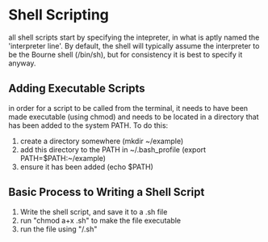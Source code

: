 # Shell Scripting
all shell scripts start by specifying the intepreter, in what is aptly named the 'interpreter line'. By default, the shell will typically assume the interpreter to be the Bourne shell (/bin/sh), but for consistency it is best to specify it anyway.

## Adding Executable Scripts
in order for a script to be called from the terminal, it needs to have been made executable (using chmod) and needs to be located in a directory that has been added to the system PATH. To do this:
1. create a directory somewhere (mkdir ~/example)
2. add this directory to the PATH in ~/.bash_profile (export PATH=$PATH:~/example)
3. ensure it has been added (echo $PATH)

## Basic Process to Writing a Shell Script
1. Write the shell script, and save it to a .sh file
2. run "chmod a+x <filename>.sh" to make the file executable
3. run the file using "<path>/<filename>.sh"
